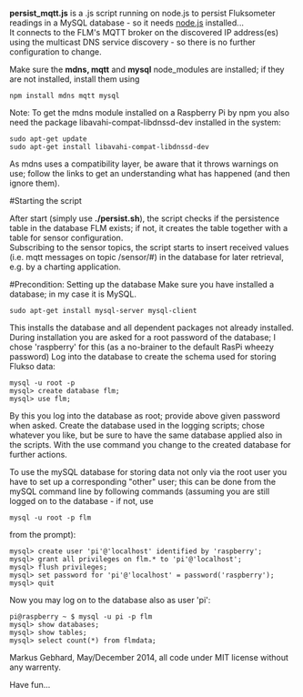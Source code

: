**persist_mqtt.js** is a .js script running on node.js to persist Fluksometer
readings in a MySQL database - so it needs [node.js](http://nodejs.org) installed...<br/>
It connects to the FLM's MQTT broker on the discovered IP address(es)
using the multicast DNS service discovery - so there is no further
configuration to change.

Make sure the **mdns, mqtt** and **mysql** node_modules are installed; if they are not
installed, install them using 

    npm install mdns mqtt mysql

Note: To get the mdns module installed on a Raspberry Pi by npm you also need the
package libavahi-compat-libdnssd-dev installed in the system:

    sudo apt-get update
    sudo apt-get install libavahi-compat-libdnssd-dev

As mdns uses a compatibility layer, be aware that it throws warnings on use; follow
the links to get an understanding what has happened (and then ignore them). 

#Starting the script

After start (simply use **./persist.sh**), the script checks if the persistence
table in the database FLM exists; if not, it creates the table together with a table for sensor configuration.<br/>
Subscribing to the sensor topics, the script starts to insert received
values (i.e. mqtt messages on topic /sensor/#) in the database for later
retrieval, e.g. by a charting application.

#Precondition: Setting up the database
Make sure you have installed a database; in my case it is MySQL.

    sudo apt-get install mysql-server mysql-client

This installs the database and all dependent packages not already installed.
During installation you are asked for a root password of the database; I chose
'raspberry' for this (as a no-brainer to the default RasPi wheezy password)
Log into the database to create the schema used for storing Flukso data:

    mysql -u root -p
    mysql> create database flm;
    mysql> use flm;

By this you log into the database as root; provide above given password when asked.
Create the database used in the logging scripts; chose whatever you like, but
be sure to have the same database applied also in the scripts. With the use
command you change to the created database for further actions.

To use the mySQL database for storing data not only via the root user
you have to set up a corresponding "other" user; this can be done from
the mySQL command line by following commands (assuming you are still logged
on to the database - if not, use

    mysql -u root -p flm 
 
from the prompt):

    mysql> create user 'pi'@'localhost' identified by 'raspberry';
    mysql> grant all privileges on flm.* to 'pi'@'localhost';
    mysql> flush privileges;
    mysql> set password for 'pi'@'localhost' = password('raspberry');
    mysql> quit

Now you may log on to the database also as user 'pi':
    
    pi@raspberry ~ $ mysql -u pi -p flm
    mysql> show databases;
    mysql> show tables;
    mysql> select count(*) from flmdata;

Markus Gebhard, May/December 2014, all code under MIT license without any warrenty.

Have fun...
